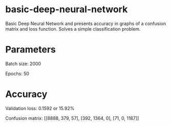# basic-deep-neural-network
Basic Deep Neural Network and presents accuracy in graphs of a confusion matrix and loss function. Solves a simple classification problem.

# Parameters
Batch size: 2000

Epochs: 50

# Accuracy
Validation loss: 0.1592 or 15.92%

Confusion matrix: [[8888, 379, 57], [392, 1364, 0], [71, 0, 1187]]
